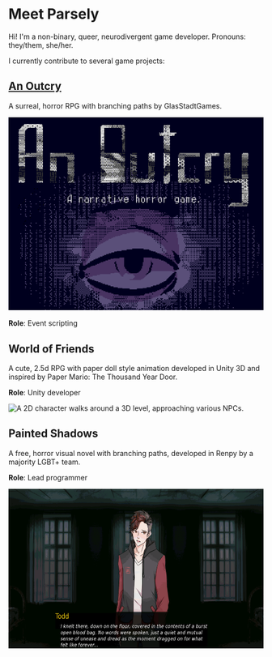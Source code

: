 # Meet Parsely

Hi! I'm a non-binary, queer, neurodivergent game developer. Pronouns: they/them, she/her.

I currently contribute to several game projects:
## [An Outcry](https://quinnk.itch.io/outcry)
A surreal, horror RPG with branching paths by GlasStadtGames.

[![An Outcry trailer](https://raw.githubusercontent.com/ParselyBunny/ParselyBunny/master/images/an_outcry_thumbnail.png)](https://www.youtube.com/watch?v=8UvLNnXDsY0)

**Role**: Event scripting


## World of Friends
A cute, 2.5d RPG with paper doll style animation developed in Unity 3D and inspired by Paper Mario: The Thousand Year Door.

**Role**: Unity developer

![A 2D character walks around a 3D level, approaching various NPCs.](https://raw.githubusercontent.com/ParselyBunny/ParselyBunny/master/images/world_of_friends_demo.gif)


## Painted Shadows
A free, horror visual novel with branching paths, developed in Renpy by a majority LGBT+ team.

**Role**: Lead programmer

<img alt="Several scenes of 2D characters in a modern setting having conversations. There are themes of violence and anger throughout the dialogue." src="https://raw.githubusercontent.com/ParselyBunny/ParselyBunny/master/images/painted_shadows_demo.gif" width="600" height="315" />

